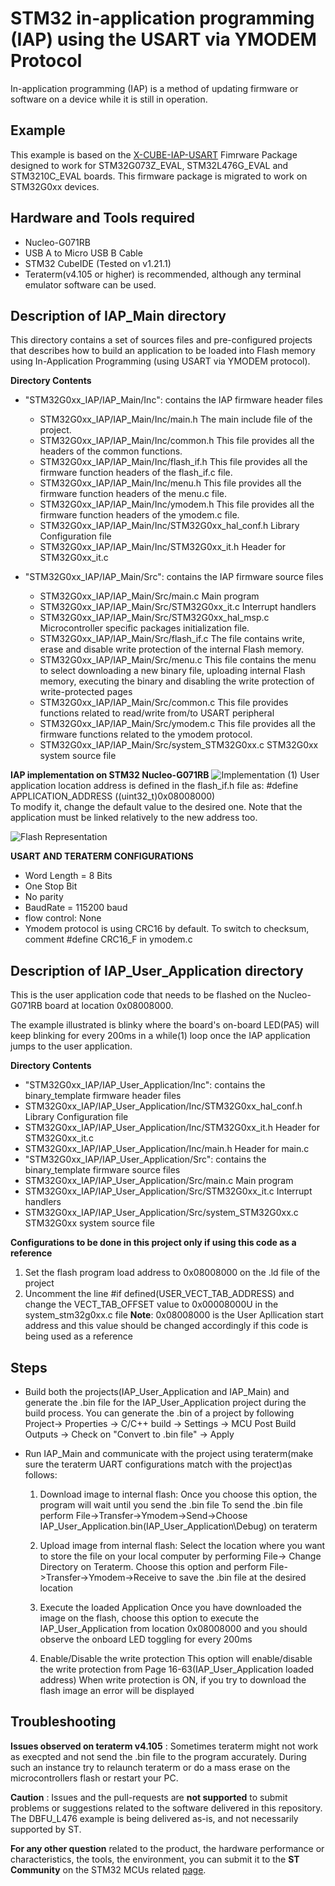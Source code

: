 # STM32 in-application programming (IAP) using the USART via YMODEM Protocol
 In-application programming (IAP) is a method of updating firmware or software on a device while it is still in operation.

## Example
This example is based on the [X-CUBE-IAP-USART](https://www.st.com/en/embedded-software/x-cube-iap-usart.html) Fimrware Package designed to work for STM32G073Z_EVAL, STM32L476G_EVAL and STM3210C_EVAL boards.
This firmware package is migrated to work on STM32G0xx devices. 


## Hardware and Tools required
- Nucleo-G071RB
- USB A to Micro USB B Cable 
- STM32 CubeIDE (Tested on v1.21.1)
- Teraterm(v4.105 or higher) is recommended, although any terminal emulator software can be used.

## Description of IAP_Main directory 
This directory contains a set of sources files and pre-configured projects that 
describes how to build an application to be loaded into Flash memory using
In-Application Programming (using USART via YMODEM protocol).

**Directory Contents**
- "STM32G0xx_IAP/IAP_Main/Inc": contains the IAP firmware header files 

    - STM32G0xx_IAP/IAP_Main/Inc/main.h              The main include file of the project.
    - STM32G0xx_IAP/IAP_Main/Inc/common.h            This file provides all the headers of the common functions.
    - STM32G0xx_IAP/IAP_Main/Inc/flash_if.h          This file provides all the firmware 
                                                     function headers of the flash_if.c file.
    - STM32G0xx_IAP/IAP_Main/Inc/menu.h              This file provides all the firmware
                                                     function headers of the menu.c file.
    - STM32G0xx_IAP/IAP_Main/Inc/ymodem.h            This file provides all the firmware
                                                     function headers of the ymodem.c file.
    - STM32G0xx_IAP/IAP_Main/Inc/STM32G0xx_hal_conf.h  Library Configuration file
    - STM32G0xx_IAP/IAP_Main/Inc/STM32G0xx_it.h      Header for STM32G0xx_it.c 


- "STM32G0xx_IAP/IAP_Main/Src": contains the IAP firmware source files
    - STM32G0xx_IAP/IAP_Main/Src/main.c              Main program
    - STM32G0xx_IAP/IAP_Main/Src/STM32G0xx_it.c      Interrupt handlers
    - STM32G0xx_IAP/IAP_Main/Src/STM32G0xx_hal_msp.c Microcontroller specific packages
                                                     initialization file.
    - STM32G0xx_IAP/IAP_Main/Src/flash_if.c          The file contains write, erase and disable
                                                     write protection of the internal Flash
                                                     memory.
    - STM32G0xx_IAP/IAP_Main/Src/menu.c              This file contains the menu to select
                                                     downloading a new binary file, uploading
                                                     internal Flash memory, executing the binary
                                                     and disabling the write protection of
                                                     write-protected pages
    - STM32G0xx_IAP/IAP_Main/Src/common.c            This file provides functions related to
                                                     read/write from/to USART peripheral
    - STM32G0xx_IAP/IAP_Main/Src/ymodem.c            This file provides all the firmware functions
                                                     related to the ymodem protocol.
    - STM32G0xx_IAP/IAP_Main/Src/system_STM32G0xx.c  STM32G0xx system source file


**IAP implementation on STM32 Nucleo-G071RB**
![Implementation](Screenshot_1.png)
(1) User application location address is defined in the flash_if.h file as: 
#define APPLICATION_ADDRESS           ((uint32_t)0x08008000) <br>
To modify it, change the default value to the desired one. Note that the application must be linked
relatively to the new address too.

![Flash Representation](<Screenshot 2023-06-25 161810.png>)
 
**USART AND TERATERM CONFIGURATIONS**
- Word Length = 8 Bits
- One Stop Bit
- No parity
- BaudRate = 115200 baud
- flow control: None 
- Ymodem protocol is using CRC16 by default. To switch to checksum, comment #define CRC16_F in ymodem.c

## Description of IAP_User_Application directory
This is the user application code that needs to be flashed on the Nucleo-G071RB board at location 0x08008000. 

The example illustrated is blinky where the board's on-board LED(PA5) will keep blinking for every 200ms in a while(1) loop once the IAP application jumps to the user application.


**Directory Contents**
 - "STM32G0xx_IAP/IAP_User_Application/Inc": contains the binary_template firmware header files 
 - STM32G0xx_IAP/IAP_User_Application/Inc/STM32G0xx_hal_conf.h  Library Configuration file
 - STM32G0xx_IAP/IAP_User_Application/Inc/STM32G0xx_it.h      Header for STM32G0xx_it.c
 - STM32G0xx_IAP/IAP_User_Application/Inc/main.h              Header for main.c
 - "STM32G0xx_IAP/IAP_User_Application/Src": contains the binary_template firmware source files 
 - STM32G0xx_IAP/IAP_User_Application/Src/main.c              Main program
 - STM32G0xx_IAP/IAP_User_Application/Src/STM32G0xx_it.c      Interrupt handlers
 - STM32G0xx_IAP/IAP_User_Application/Src/system_STM32G0xx.c  STM32G0xx system source file

**Configurations to be done in this project only if using this code as a reference**
1. Set the flash program load address to 0x08008000 on the .ld file of the project
2. Uncomment the line #if defined(USER_VECT_TAB_ADDRESS) and change the VECT_TAB_OFFSET value to 0x00008000U in the system_stm32g0xx.c file
    **Note**: 0x08008000 is the User Apllication start address and this value should be changed accordingly if this code is being used as a reference

## Steps
- Build both the projects(IAP_User_Application and IAP_Main) and generate the .bin file for the IAP_User_Application project during the build process. You can generate the .bin of a project by following Project-> Properties -> C/C++ build -> Settings -> MCU Post Build Outputs -> Check on "Convert to .bin file" -> Apply
- Run IAP_Main and communicate with the project using teraterm(make sure the teraterm UART configurations match with the project)as follows:

     1. Download image to internal flash:
       Once you choose this option, the program will wait until you send the .bin file
       To send the .bin file perform File->Transfer->Ymodem->Send->Choose IAP_User_Application.bin(IAP_User_Application\Debug) on teraterm

    2. Upload image from internal flash:
       Select the location where you want to store the file on your local computer by performing File-> Change Directory on Teraterm.
       Choose this option and perform File->Transfer->Ymodem->Receive to save the .bin file at the desired location

    3. Execute the loaded Application
       Once you have downloaded the image on the flash, choose this option to execute the IAP_User_Application from location 0x08008000 and you should observe the onboard LED toggling for every 200ms

    4. Enable/Disable the write protection
        This option will enable/disable the write protection from Page 16-63(IAP_User_Application loaded address)
        When write protection is ON, if you try to download the flash image an error will be displayed

## Troubleshooting

**Issues observed on teraterm v4.105** :
Sometimes teraterm might not work as execpted and not send the .bin file to the program accurately. During such an instance try to relaunch teraterm or  do a mass erase on the microcontrollers flash or restart your PC.

**Caution** : Issues and the pull-requests are **not supported** to submit problems or suggestions related to the software delivered in this repository. The DBFU_L476 example is being delivered as-is, and not necessarily supported by ST.

**For any other question** related to the product, the hardware performance or characteristics, the tools, the environment, you can submit it to the **ST Community** on the STM32 MCUs related [page](https://community.st.com/s/topic/0TO0X000000BSqSWAW/stm32-mcus).
